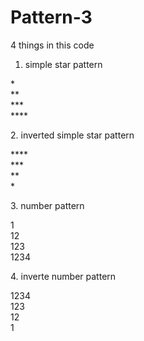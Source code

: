 # Pattern-3

4 things in this code

1. simple star pattern
  <p>
        *   <br>
		    **  <br>
		    ***  <br>
		    ****    <br>
  </p>
2. inverted simple star pattern
    <p>
       ****  <br>
		   ***   <br>
		   **    <br>
		   *     <br>
    </p>
3. number pattern
   <p>
       1  <br>  
		   12  <br>
		   123  <br>
		   1234  <br>
   </p>
4. inverte number pattern
   <p>
      1234 <br>
		  123  <br>
		  12   <br>
		  1    <br>
   </p>
